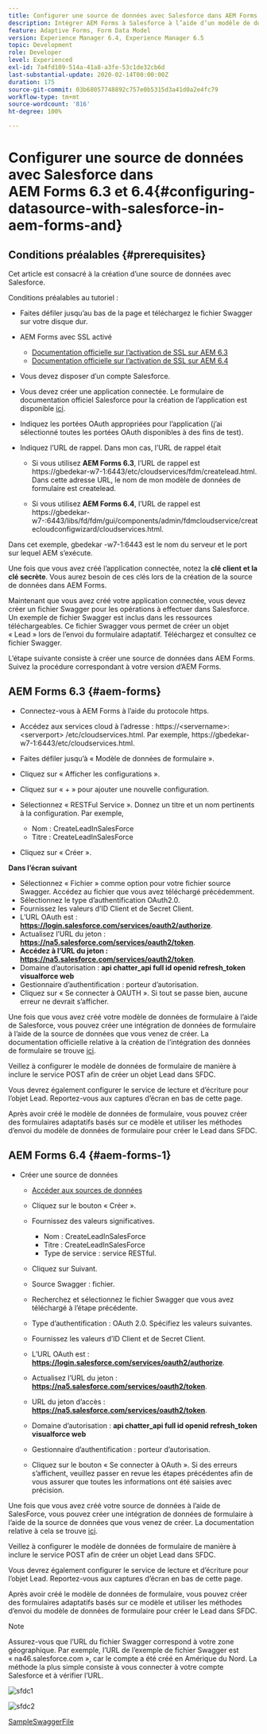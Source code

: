 ```yaml
---
title: Configurer une source de données avec Salesforce dans AEM Forms 6.3 et 6.4
description: Intégrer AEM Forms à Salesforce à l’aide d’un modèle de données de formulaire
feature: Adaptive Forms, Form Data Model
version: Experience Manager 6.4, Experience Manager 6.5
topic: Development
role: Developer
level: Experienced
exl-id: 7a4fd109-514a-41a8-a3fe-53c1de32cb6d
last-substantial-update: 2020-02-14T00:00:00Z
duration: 175
source-git-commit: 03b68057748892c757e0b5315d3a41d0a2e4fc79
workflow-type: tm+mt
source-wordcount: '816'
ht-degree: 100%

---
```


# Configurer une source de données avec Salesforce dans AEM Forms 6.3 et 6.4{#configuring-datasource-with-salesforce-in-aem-forms-and}

## Conditions préalables {#prerequisites}

Cet article est consacré à la création d’une source de données avec Salesforce.

Conditions préalables au tutoriel :

* Faites défiler jusqu’au bas de la page et téléchargez le fichier Swagger sur votre disque dur.
* AEM Forms avec SSL activé

   * [Documentation officielle sur l’activation de SSL sur AEM 6.3](https://helpx.adobe.com/fr/experience-manager/6-3/sites/administering/using/ssl-by-default.html)
   * [Documentation officielle sur l’activation de SSL sur AEM 6.4](https://helpx.adobe.com/fr/experience-manager/6-4/sites/administering/using/ssl-by-default.html)

* Vous devez disposer d’un compte Salesforce.
* Vous devez créer une application connectée. Le formulaire de documentation officiel Salesforce pour la création de l’application est disponible [ici](https://help.salesforce.com/articleView?id=connected_app_create.htm&amp;type=0).
* Indiquez les portées OAuth appropriées pour l’application (j’ai sélectionné toutes les portées OAuth disponibles à des fins de test).
* Indiquez l’URL de rappel. Dans mon cas, l’URL de rappel était

   * Si vous utilisez **AEM Forms 6.3**, l’URL de rappel est https://gbedekar-w7-1:6443/etc/cloudservices/fdm/createlead.html. Dans cette adresse URL, le nom de mon modèle de données de formulaire est createlead.

   * Si vous utilisez **AEM Forms 6.4**, l’URL de rappel est https://gbedekar-w7-:6443/libs/fd/fdm/gui/components/admin/fdmcloudservice/createcloudconfigwizard/cloudservices.html.

Dans cet exemple, gbedekar -w7-1:6443 est le nom du serveur et le port sur lequel AEM s’exécute.

Une fois que vous avez créé l’application connectée, notez la **clé client et la clé secrète**. Vous aurez besoin de ces clés lors de la création de la source de données dans AEM Forms.

Maintenant que vous avez créé votre application connectée, vous devez créer un fichier Swagger pour les opérations à effectuer dans Salesforce. Un exemple de fichier Swagger est inclus dans les ressources téléchargeables. Ce fichier Swagger vous permet de créer un objet « Lead » lors de l’envoi du formulaire adaptatif. Téléchargez et consultez ce fichier Swagger.

L’étape suivante consiste à créer une source de données dans AEM Forms. Suivez la procédure correspondant à votre version d’AEM Forms.

## AEM Forms 6.3 {#aem-forms}

* Connectez-vous à AEM Forms à l’aide du protocole https.
* Accédez aux services cloud à l’adresse : https://&lt;servername>:&lt;serverport> /etc/cloudservices.html. Par exemple, https://gbedekar-w7-1:6443/etc/cloudservices.html.
* Faites défiler jusqu’à « Modèle de données de formulaire ».
* Cliquez sur « Afficher les configurations ».
* Cliquez sur « + » pour ajouter une nouvelle configuration.
* Sélectionnez « RESTFul Service ». Donnez un titre et un nom pertinents à la configuration. Par exemple,

   * Nom : CreateLeadInSalesForce
   * Titre : CreateLeadInSalesForce

* Cliquez sur « Créer ».

**Dans l’écran suivant**

* Sélectionnez « Fichier » comme option pour votre fichier source Swagger. Accédez au fichier que vous avez téléchargé précédemment.
* Sélectionnez le type d’authentification OAuth2.0.
* Fournissez les valeurs d’ID Client et de Secret Client.
* L’URL OAuth est : **https://login.salesforce.com/services/oauth2/authorize**.
* Actualisez l’URL du jeton : **https://na5.salesforce.com/services/oauth2/token**.
* **Accédez à l’URL du jeton : https://na5.salesforce.com/services/oauth2/token**.
* Domaine d’autorisation : **api chatter_api full id openid refresh_token visualforce web**
* Gestionnaire d’authentification : porteur d’autorisation.
* Cliquez sur « Se connecter à OAUTH ». Si tout se passe bien, aucune erreur ne devrait s’afficher.

Une fois que vous avez créé votre modèle de données de formulaire à l’aide de Salesforce, vous pouvez créer une intégration de données de formulaire à l’aide de la source de données que vous venez de créer. La documentation officielle relative à la création de l’intégration des données de formulaire se trouve [ici](https://helpx.adobe.com/fr/aem-forms/6-3/data-integration.html).

Veillez à configurer le modèle de données de formulaire de manière à inclure le service POST afin de créer un objet Lead dans SFDC.

Vous devrez également configurer le service de lecture et d’écriture pour l’objet Lead. Reportez-vous aux captures d’écran en bas de cette page.

Après avoir créé le modèle de données de formulaire, vous pouvez créer des formulaires adaptatifs basés sur ce modèle et utiliser les méthodes d’envoi du modèle de données de formulaire pour créer le Lead dans SFDC.

## AEM Forms 6.4 {#aem-forms-1}

* Créer une source de données

   * [Accéder aux sources de données](http://localhost:4502/libs/fd/fdm/gui/components/admin/fdmcloudservice/fdm.html/conf/global)

   * Cliquez sur le bouton « Créer ».
   * Fournissez des valeurs significatives.

      * Nom : CreateLeadInSalesForce
      * Titre : CreateLeadInSalesForce
      * Type de service : service RESTful.

   * Cliquez sur Suivant.
   * Source Swagger : fichier.
   * Recherchez et sélectionnez le fichier Swagger que vous avez téléchargé à l’étape précédente.
   * Type d’authentification : OAuth 2.0. Spécifiez les valeurs suivantes.
   * Fournissez les valeurs d’ID Client et de Secret Client.
   * L’URL OAuth est : **https://login.salesforce.com/services/oauth2/authorize**.
   * Actualisez l’URL du jeton : **https://na5.salesforce.com/services/oauth2/token**.
   * URL du jeton d’accès : **https://na5.salesforce.com/services/oauth2/token**.
   * Domaine d’autorisation : **api chatter_api full id openid refresh_token visualforce web**
   * Gestionnaire d’authentification : porteur d’autorisation.
   * Cliquez sur le bouton « Se connecter à OAuth ». Si des erreurs s’affichent, veuillez passer en revue les étapes précédentes afin de vous assurer que toutes les informations ont été saisies avec précision.

Une fois que vous avez créé votre source de données à l’aide de SalesForce, vous pouvez créer une intégration de données de formulaire à l’aide de la source de données que vous venez de créer. La documentation relative à cela se trouve [ici](https://helpx.adobe.com/fr/experience-manager/6-4/forms/using/create-form-data-models.html).

Veillez à configurer le modèle de données de formulaire de manière à inclure le service POST afin de créer un objet Lead dans SFDC.

Vous devrez également configurer le service de lecture et d’écriture pour l’objet Lead. Reportez-vous aux captures d’écran en bas de cette page.

Après avoir créé le modèle de données de formulaire, vous pouvez créer des formulaires adaptatifs basés sur ce modèle et utiliser les méthodes d’envoi du modèle de données de formulaire pour créer le Lead dans SFDC.

>[!NOTE]
>
>Assurez-vous que l’URL du fichier Swagger correspond à votre zone géographique. Par exemple, l’URL de l’exemple de fichier Swagger est « na46.salesforce.com », car le compte a été créé en Amérique du Nord. La méthode la plus simple consiste à vous connecter à votre compte Salesforce et à vérifier l’URL.

![sfdc1](assets/sfdc1.gif)

![sfdc2](assets/sfdc2.png)

[SampleSwaggerFile](assets/swagger-sales-force-lead.json)
